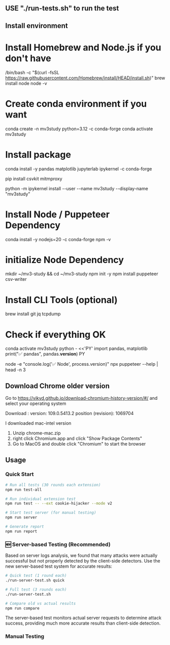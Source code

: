## USE "./run-tests.sh" to run the test

## Install environment
# Install Homebrew and Node.js if you don't have
/bin/bash -c "$(curl -fsSL https://raw.githubusercontent.com/Homebrew/install/HEAD/install.sh)"
brew install node 
node -v 

# Create conda environment if you want
conda create -n mv3study python=3.12 -c conda-forge
conda activate mv3study

# Install package
conda install -y pandas matplotlib jupyterlab ipykernel -c conda-forge

pip install csvkit mitmproxy

python -m ipykernel install --user --name mv3study --display-name "mv3study"

# Install Node / Puppeteer Dependency
conda install -y nodejs=20 -c conda-forge
npm -v 

# initialize Node Dependency
mkdir ~/mv3-study && cd ~/mv3-study
npm init -y
npm install puppeteer csv-writer

# Install CLI Tools (optional)
brew install git jq tcpdump

# Check if everything OK
conda activate mv3study
python - <<'PY'
import pandas, matplotlib
print("✅ pandas", pandas.__version__)
PY

node -e "console.log('✅ Node', process.version)"
npx puppeteer --help | head -n 3

## Download Chrome older version
Go to https://vikyd.github.io/download-chromium-history-version/#/ and select your operating system

Download :
version: 109.0.5413.2
position (revision): 1069704

I downloaded mac-intel version

1. Unzip chrome-mac.zip
2. right click Chromium.app and click "Show Package Contents"
3. Go to MacOS and double click "Chromium" to start the browser

## Usage

### Quick Start

```bash
# Run all tests (30 rounds each extension)
npm run test-all

# Run individual extension test
npm run test -- --ext cookie-hijacker --mode v2

# Start test server (for manual testing)
npm run server

# Generate report
npm run report
```

### 🆕 Server-based Testing (Recommended)

Based on server logs analysis, we found that many attacks were actually successful but not properly detected by the client-side detectors. Use the new server-based test system for accurate results:

```bash
# Quick test (1 round each)
./run-server-test.sh quick

# Full test (3 rounds each)
./run-server-test.sh

# Compare old vs actual results
npm run compare
```

The server-based test monitors actual server requests to determine attack success, providing much more accurate results than client-side detection.

### Manual Testing




